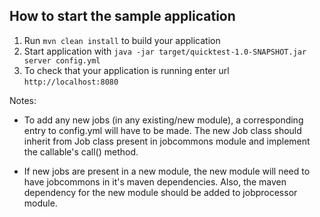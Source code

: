 How to start the sample application
---

1. Run `mvn clean install` to build your application
2. Start application with `java -jar target/quicktest-1.0-SNAPSHOT.jar server config.yml`
3. To check that your application is running enter url `http://localhost:8080`


Notes:

- To add any new jobs (in any existing/new module), a corresponding entry to config.yml will have to be made. The new Job class should inherit from Job class present in jobcommons module and implement the callable's call() method.

- If new jobs are present in a new module, the new module will need to have jobcommons in it's maven dependencies. Also, the maven dependency for the new module should be added to jobprocessor module.